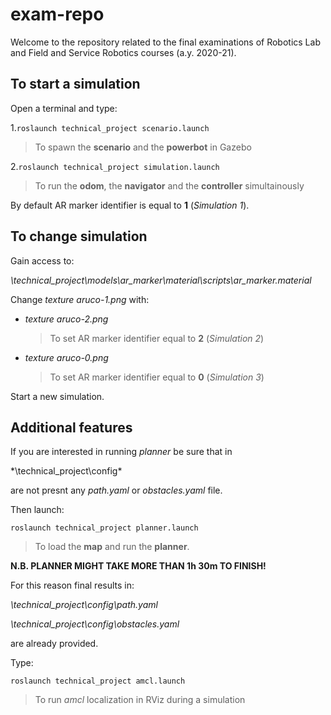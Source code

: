 # exam-repo
Welcome to the repository related to the final examinations of Robotics Lab and Field and Service Robotics courses (a.y. 2020-21).

## To start a simulation

Open a terminal and type:

1.`roslaunch technical_project scenario.launch`
>To spawn the **scenario** and the **powerbot** in Gazebo
 
2.`roslaunch technical_project simulation.launch`
>To run the **odom**, the **navigator** and the **controller** simultainously  

By default AR marker identifier is equal to **1** (*Simulation 1*). 

## To change simulation

Gain access to:

*\technical_project\models\ar_marker\material\scripts\ar_marker.material*

Change  <em>texture aruco-1.png</em>  with:

<ul>
<li><em>texture aruco-2.png</em></li>

>To set AR marker identifier equal to **2** (*Simulation 2*)
 
 <li><em>texture aruco-0.png</em></li>
 
>To set AR marker identifier equal to **0** (*Simulation 3*)
 
</ul>

Start a new simulation.

## Additional features

If you are interested in running *planner* be sure that in

*\technical_project\config\*

are not presnt any *path.yaml* or *obstacles.yaml* file.

Then launch:

`roslaunch technical_project planner.launch`
>To load the **map** and run the **planner**.


**N.B. PLANNER MIGHT TAKE MORE THAN 1h 30m TO FINISH!**
 
For this reason final results in:

*\technical_project\config\path.yaml*

*\technical_project\config\obstacles.yaml*

are already provided.

Type:

`roslaunch technical_project amcl.launch`

>To run *amcl* localization in RViz during a simulation


